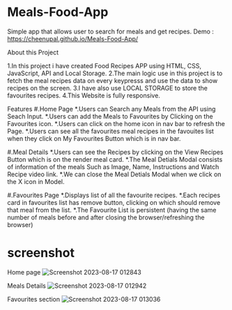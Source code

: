 
# Meals-Food-App
Simple app that allows user to search for meals and get recipes. 
Demo : https://cheenupal.github.io/Meals-Food-App/

About this Project

1.In this project i have created Food Recipes APP using HTML, CSS, JavaScript, API and Local Storage.
2.The main logic use in this project is to fetch the meal recipes data on every keypresss and use the data to show recipes on the screen.
3.I have also use LOCAL STORAGE to store the favourites recipes.
4.This Website is fully responsive.

Features
#.Home Page
*.Users can Search any Meals from the API using Seach Input.
*.Users can add the Meals to Favourites by Clicking on the Favourites icon.
*.Users can click on the home icon in nav bar to refresh the Page.
*.Users can see all the favourites meal recipes in the favouites list when they click on My Favourites Button which is in nav bar.

#.Meal Details
*.Users can see the Recipes by clicking on the View Recipes Button which is on the render meal card.
*.The Meal Detials Modal consists of information of the meals Such as Image, Name, Instructions and Watch Recipe video link.
*.We can close the Meal Detials Modal when we click on the X icon in Model.

#.Favourites Page
*.Displays list of all the favourite recipes.
*.Each recipes card in favourites list has remove button, clicking on which should remove that meal from the list.
*.The Favourite List is persistent (having the same number of meals before and after closing the browser/refreshing the browser)

# screenshot
Home page
![Screenshot 2023-08-17 012843](https://github.com/cheenupal/Meals-Food-App/assets/113707137/772f52da-e930-43c8-a1b8-79725b7534ef)

Meals Details
![Screenshot 2023-08-17 012942](https://github.com/cheenupal/Meals-Food-App/assets/113707137/23b1c29d-6280-4139-8f03-439f1a532a58)


Favourites section
![Screenshot 2023-08-17 013036](https://github.com/cheenupal/Meals-Food-App/assets/113707137/1a2e0ae4-61d2-4449-b7e4-8062407961a0)


